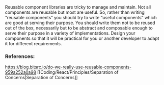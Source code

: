Reusable component libraries are tricky to manage and maintain. Not all components are reusable but most are useful. So, rather than writing “reusable components” you should try to write “useful components” which are good at serving their purpose. You should write them not to be reused out of the box, necessarily but to be abstract and composable enough to serve their purpose in a variety of implementations. Design your components so that it will be practical for you or another developer to adapt it for different requirements.

### References:
https://blog.bitsrc.io/do-we-really-use-reusable-components-959a252a0a98
[[Coding/React/Principles/Separation of Concerns|Separation of Concerns]]
